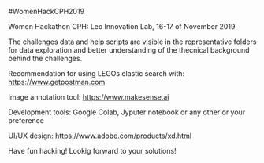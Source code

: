 #WomenHackCPH2019

Women Hackathon CPH: Leo Innovation Lab, 16-17 of November 2019

The challenges data and help scripts are visible in the representative folders for data exploration and better understanding of the thecnical background behind the challenges.

Recommendation for using LEGOs elastic search with: https://www.getpostman.com

Image annotation tool: https://www.makesense.ai

Development tools: Google Colab, Jyputer notebook or any other or your preference

UI/UX design: https://www.adobe.com/products/xd.html

Have fun hacking! Lookig forward to your solutions!

